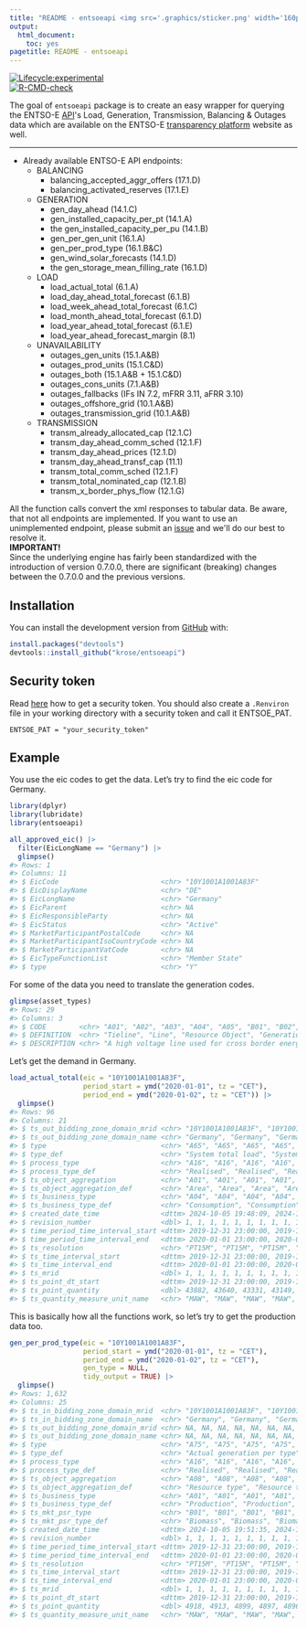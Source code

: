 ```yaml
---
title: "README - entsoeapi <img src='.graphics/sticker.png' width='160px' align='right' />"
output:
  html_document:
    toc: yes
pagetitle: README - entsoeapi
---
```


<!-- badges: start -->

[![Lifecycle:experimental](https://lifecycle.r-lib.org/articles/figures/lifecycle-experimental.svg)](https://lifecycle.r-lib.org/articles/stages.html#experimental)\
[![R-CMD-check](https://github.com/krose/entsoeapi/actions/workflows/R-CMD-check.yml/badge.svg)](https://github.com/krose/entsoeapi/actions/workflows/R-CMD-check.yml)

<!-- badges: end -->

The goal of `entsoeapi` package is to create an easy wrapper for querying the ENTSO-E [API](https://transparency.entsoe.eu/content/static_content/Static%20content/web%20api/Guide.html)'s Load, Generation, Transmission, Balancing & Outages data which are available on the ENTSO-E [transparency platform](https://transparency.entsoe.eu/) website as well.

------------------------------------------------------------------------

-   Already available ENTSO-E API endpoints:
    -   BALANCING
        -   balancing_accepted_aggr_offers (17.1.D)
        -   balancing_activated_reserves (17.1.E)
    -   GENERATION
        -   gen_day_ahead (14.1.C)
        -   gen_installed_capacity_per_pt (14.1.A)
        -   the gen_installed_capacity_per_pu (14.1.B)
        -   gen_per_gen_unit (16.1.A)
        -   gen_per_prod_type (16.1.B&C)
        -   gen_wind_solar_forecasts (14.1.D)
        -   the gen_storage_mean_filling_rate (16.1.D)
    -   LOAD
        -   load_actual_total (6.1.A)
        -   load_day_ahead_total_forecast (6.1.B)
        -   load_week_ahead_total_forecast (6.1.C)
        -   load_month_ahead_total_forecast (6.1.D)
        -   load_year_ahead_total_forecast (6.1.E)
        -   load_year_ahead_forecast_margin (8.1)
    -   UNAVAILABILITY
        -   outages_gen_units (15.1.A&B)
        -   outages_prod_units (15.1.C&D)
        -   outages_both (15.1.A&B + 15.1.C&D)
        -   outages_cons_units (7.1.A&B)
        -   outages_fallbacks (IFs IN 7.2, mFRR 3.11, aFRR 3.10)
        -   outages_offshore_grid (10.1.A&B)
        -   outages_transmission_grid (10.1.A&B)
    -   TRANSMISSION
        -   transm_already_allocated_cap (12.1.C)
        -   transm_day_ahead_comm_sched (12.1.F)
        -   transm_day_ahead_prices (12.1.D)
        -   transm_day_ahead_transf_cap (11.1)
        -   transm_total_comm_sched (12.1.F)
        -   transm_total_nominated_cap (12.1.B)
        -   transm_x_border_phys_flow (12.1.G)

All the function calls convert the xml responses to tabular data. Be aware, that not all endpoints are implemented. If you want to use an unimplemented endpoint, please submit an [issue](https://github.com/krose/entsoeapi/issues) and we'll do our best to resolve it.\
<b>IMPORTANT!</b>\
Since the underlying engine has fairly been standardized with the introduction of version 0.7.0.0, there are significant (breaking) changes between the 0.7.0.0 and the previous versions.

## Installation

You can install the development version from [GitHub](https://github.com/) with:

``` r
install.packages("devtools")
devtools::install_github("krose/entsoeapi")
```

## Security token

Read [here](https://transparency.entsoe.eu/content/static_content/Static%20content/web%20api/Guide.html#_authentication_and_authorisation) how to get a security token. You should also create a `.Renviron` file in your working directory with a security token and call it ENTSOE_PAT.

```         
ENTSOE_PAT = "your_security_token"
```

## Example

You use the eic codes to get the data. Let’s try to find the eic code for Germany.

``` r
library(dplyr)
library(lubridate)
library(entsoeapi)

all_approved_eic() |>
  filter(EicLongName == "Germany") |>
  glimpse()
#> Rows: 1
#> Columns: 11
#> $ EicCode                         <chr> "10Y1001A1001A83F"
#> $ EicDisplayName                  <chr> "DE"
#> $ EicLongName                     <chr> "Germany"
#> $ EicParent                       <chr> NA
#> $ EicResponsibleParty             <chr> NA
#> $ EicStatus                       <chr> "Active"
#> $ MarketParticipantPostalCode     <chr> NA
#> $ MarketParticipantIsoCountryCode <chr> NA
#> $ MarketParticipantVatCode        <chr> NA
#> $ EicTypeFunctionList             <chr> "Member State"
#> $ type                            <chr> "Y"
```

For some of the data you need to translate the generation codes.

``` r
glimpse(asset_types)
#> Rows: 29
#> Columns: 3
#> $ CODE        <chr> "A01", "A02", "A03", "A04", "A05", "B01", "B02", "B0…
#> $ DEFINITION  <chr> "Tieline", "Line", "Resource Object", "Generation", …
#> $ DESCRIPTION <chr> "A high voltage line used for cross border energy in…
```

Let’s get the demand in Germany.

``` r
load_actual_total(eic = "10Y1001A1001A83F",
                  period_start = ymd("2020-01-01", tz = "CET"),
                  period_end = ymd("2020-01-02", tz = "CET")) |>
  glimpse()
#> Rows: 96
#> Columns: 21
#> $ ts_out_bidding_zone_domain_mrid <chr> "10Y1001A1001A83F", "10Y1001A1001A83F", "1…
#> $ ts_out_bidding_zone_domain_name <chr> "Germany", "Germany", "Germany", "Germany"…
#> $ type                            <chr> "A65", "A65", "A65", "A65", "A65", "A65", …
#> $ type_def                        <chr> "System total load", "System total load", …
#> $ process_type                    <chr> "A16", "A16", "A16", "A16", "A16", "A16", …
#> $ process_type_def                <chr> "Realised", "Realised", "Realised", "Reali…
#> $ ts_object_aggregation           <chr> "A01", "A01", "A01", "A01", "A01", "A01", …
#> $ ts_object_aggregation_def       <chr> "Area", "Area", "Area", "Area", "Area", "A…
#> $ ts_business_type                <chr> "A04", "A04", "A04", "A04", "A04", "A04", …
#> $ ts_business_type_def            <chr> "Consumption", "Consumption", "Consumption…
#> $ created_date_time               <dttm> 2024-10-05 19:48:09, 2024-10-05 19:48:09,…
#> $ revision_number                 <dbl> 1, 1, 1, 1, 1, 1, 1, 1, 1, 1, 1, 1, 1, 1, …
#> $ time_period_time_interval_start <dttm> 2019-12-31 23:00:00, 2019-12-31 23:00:00,…
#> $ time_period_time_interval_end   <dttm> 2020-01-01 23:00:00, 2020-01-01 23:00:00,…
#> $ ts_resolution                   <chr> "PT15M", "PT15M", "PT15M", "PT15M", "PT15M…
#> $ ts_time_interval_start          <dttm> 2019-12-31 23:00:00, 2019-12-31 23:00:00,…
#> $ ts_time_interval_end            <dttm> 2020-01-01 23:00:00, 2020-01-01 23:00:00,…
#> $ ts_mrid                         <dbl> 1, 1, 1, 1, 1, 1, 1, 1, 1, 1, 1, 1, 1, 1, …
#> $ ts_point_dt_start               <dttm> 2019-12-31 23:00:00, 2019-12-31 23:15:00,…
#> $ ts_point_quantity               <dbl> 43882, 43640, 43331, 43149, 43017, 42806, …
#> $ ts_quantity_measure_unit_name   <chr> "MAW", "MAW", "MAW", "MAW", "MAW", "MAW", …
```

This is basically how all the functions work, so let’s try to get the production data too.

``` r
gen_per_prod_type(eic = "10Y1001A1001A83F", 
                  period_start = ymd("2020-01-01", tz = "CET"),
                  period_end = ymd("2020-01-02", tz = "CET"),
                  gen_type = NULL,
                  tidy_output = TRUE) |>
  glimpse()
#> Rows: 1,632
#> Columns: 25
#> $ ts_in_bidding_zone_domain_mrid  <chr> "10Y1001A1001A83F", "10Y1001A1001A83F", "10Y100…
#> $ ts_in_bidding_zone_domain_name  <chr> "Germany", "Germany", "Germany", "Germany", "Ge…
#> $ ts_out_bidding_zone_domain_mrid <chr> NA, NA, NA, NA, NA, NA, NA, NA, NA, NA, NA, NA,…
#> $ ts_out_bidding_zone_domain_name <chr> NA, NA, NA, NA, NA, NA, NA, NA, NA, NA, NA, NA,…
#> $ type                            <chr> "A75", "A75", "A75", "A75", "A75", "A75", "A75"…
#> $ type_def                        <chr> "Actual generation per type", "Actual generatio…
#> $ process_type                    <chr> "A16", "A16", "A16", "A16", "A16", "A16", "A16"…
#> $ process_type_def                <chr> "Realised", "Realised", "Realised", "Realised",…
#> $ ts_object_aggregation           <chr> "A08", "A08", "A08", "A08", "A08", "A08", "A08"…
#> $ ts_object_aggregation_def       <chr> "Resource type", "Resource type", "Resource typ…
#> $ ts_business_type                <chr> "A01", "A01", "A01", "A01", "A01", "A01", "A01"…
#> $ ts_business_type_def            <chr> "Production", "Production", "Production", "Prod…
#> $ ts_mkt_psr_type                 <chr> "B01", "B01", "B01", "B01", "B01", "B01", "B01"…
#> $ ts_mkt_psr_type_def             <chr> "Biomass", "Biomass", "Biomass", "Biomass", "Bi…
#> $ created_date_time               <dttm> 2024-10-05 19:51:35, 2024-10-05 19:51:35, 2024…
#> $ revision_number                 <dbl> 1, 1, 1, 1, 1, 1, 1, 1, 1, 1, 1, 1, 1, 1, 1, 1,…
#> $ time_period_time_interval_start <dttm> 2019-12-31 23:00:00, 2019-12-31 23:00:00, 2019…
#> $ time_period_time_interval_end   <dttm> 2020-01-01 23:00:00, 2020-01-01 23:00:00, 2020…
#> $ ts_resolution                   <chr> "PT15M", "PT15M", "PT15M", "PT15M", "PT15M", "P…
#> $ ts_time_interval_start          <dttm> 2019-12-31 23:00:00, 2019-12-31 23:00:00, 2019…
#> $ ts_time_interval_end            <dttm> 2020-01-01 23:00:00, 2020-01-01 23:00:00, 2020…
#> $ ts_mrid                         <dbl> 1, 1, 1, 1, 1, 1, 1, 1, 1, 1, 1, 1, 1, 1, 1, 1,…
#> $ ts_point_dt_start               <dttm> 2019-12-31 23:00:00, 2019-12-31 23:15:00, 2019…
#> $ ts_point_quantity               <dbl> 4918, 4913, 4899, 4897, 4896, 4877, 4886, 4896,…
#> $ ts_quantity_measure_unit_name   <chr> "MAW", "MAW", "MAW", "MAW", "MAW", "MAW", "MAW"…
```
